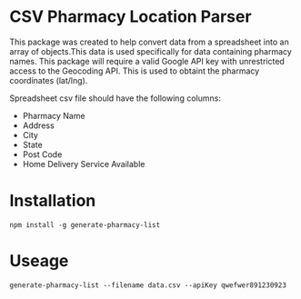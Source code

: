 # CSV Pharmacy Location Parser

This package was created to help convert data from a spreadsheet into an array of objects.This data is used specifically for data containing pharmacy names. This package will require a valid Google API key with unrestricted access to the Geocoding API. This is used to obtaint the pharmacy coordinates (lat/lng).

Spreadsheet csv file should have the following columns:

- Pharmacy Name
- Address
- City
- State
- Post Code
- Home Delivery Service Available

# Installation

```npm install -g generate-pharmacy-list```  

# Useage

```generate-pharmacy-list --filename data.csv --apiKey qwefwer891230923```


